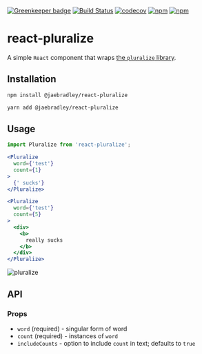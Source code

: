 [![Greenkeeper badge](https://badges.greenkeeper.io/jaebradley/react-pluralize.svg)](https://greenkeeper.io/)
[![Build Status](https://travis-ci.org/jaebradley/react-pluralize.svg?branch=master)](https://travis-ci.org/jaebradley/react-pluralize)
[![codecov](https://codecov.io/gh/jaebradley/react-pluralize/branch/master/graph/badge.svg)](https://codecov.io/gh/jaebradley/react-pluralize)
[![npm](https://img.shields.io/npm/v/@jaebradley/react-pluralize.svg)](https://www.npmjs.com/package/@jaebradley/react-pluralize)
[![npm](https://img.shields.io/npm/dt/@jaebradley/react-pluralize.svg)](https://www.npmjs.com/package/@jaeradley/react-pluralize)

# react-pluralize

A simple `React` component that wraps [the `pluralize` library](https://github.com/blakeembrey/pluralize).

## Installation

```bash
npm install @jaebradley/react-pluralize
```

```bash
yarn add @jaebradley/react-pluralize
```

## Usage

```jsx
import Pluralize from 'react-pluralize';

<Pluralize
  word={'test'}
  count={1}
>
  {' sucks'}
</Pluralize>

<Pluralize
  word={'test'}
  count={5}
>
  <div>
    <b>
      really sucks
    </b>
  </div>
</Pluralize>
```

![pluralize](https://imgur.com/TcQiF39https://imgur.com/TcQiF39.png)

## API

### Props

* `word` (required) - singular form of word
* `count` (required) - instances of `word`
* `includeCounts` - option to include `count` in text; defaults to `true`

